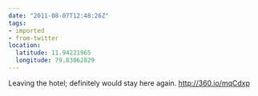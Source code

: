 ```yaml
---
date: "2011-08-07T12:48:26Z"
tags:
- imported
- from-twitter
location:
  latitude: 11.94221965
  longitude: 79.83062829
---
```

Leaving the hotel; definitely would stay here again. http://360.io/mqCdxp
